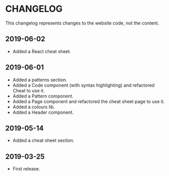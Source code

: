 # CHANGELOG

This changelog represents changes to the website code, not the content.

## 2019-06-02

- Added a React cheat sheet.

## 2019-06-01

- Added a patterns section.
- Added a Code component (with syntax highlighting) and refactored Cheat to use it.
- Added a Pattern component.
- Added a Page component and refactored the cheat sheet page to use it.
- Added a colours lib.
- Added a Header component.

## 2019-05-14

- Added a cheat sheet section.

## 2019-03-25

- First release.